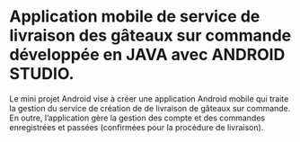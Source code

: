 # Application mobile de service de livraison des gâteaux sur commande développée en JAVA avec ANDROID STUDIO.

Le mini projet Android vise à créer une application Android mobile qui traite
la gestion du service de création de de livraison de gâteaux sur commande. En outre,
l’application gère la gestion des compte et des commandes enregistrées et passées
(confirmées pour la procédure de livraison).
